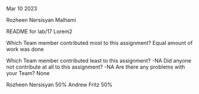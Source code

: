 Mar 10 2023


Rozheen Nersisyan Malhami 

README for lab/17 Lorem2 



Which Team member contributed most to this assignment?
    Equal amount of work was done
    
Which Team member contributed least to this assignment?
    -NA
Did anyone not contribute at all to this assignment?
    -NA
Are there any problems with your Team?
    None




Rozheen Nersisyan    50%
Andrew Fritz         50%





